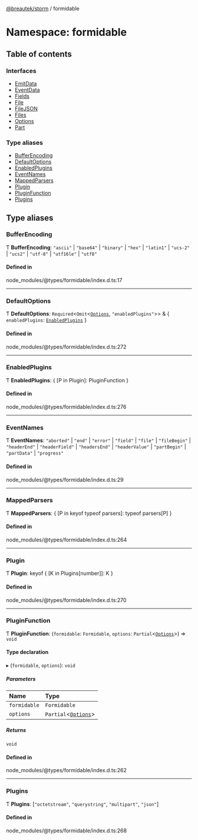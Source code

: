 [@breautek/storm](../README.md) / formidable

# Namespace: formidable

## Table of contents

### Interfaces

- [EmitData](../interfaces/formidable.EmitData.md)
- [EventData](../interfaces/formidable.EventData.md)
- [Fields](../interfaces/formidable.Fields.md)
- [File](../interfaces/formidable.File.md)
- [FileJSON](../interfaces/formidable.FileJSON.md)
- [Files](../interfaces/formidable.Files.md)
- [Options](../interfaces/formidable.Options.md)
- [Part](../interfaces/formidable.Part.md)

### Type aliases

- [BufferEncoding](formidable.md#bufferencoding)
- [DefaultOptions](formidable.md#defaultoptions)
- [EnabledPlugins](formidable.md#enabledplugins)
- [EventNames](formidable.md#eventnames)
- [MappedParsers](formidable.md#mappedparsers)
- [Plugin](formidable.md#plugin)
- [PluginFunction](formidable.md#pluginfunction)
- [Plugins](formidable.md#plugins)

## Type aliases

### BufferEncoding

Ƭ **BufferEncoding**: ``"ascii"`` \| ``"base64"`` \| ``"binary"`` \| ``"hex"`` \| ``"latin1"`` \| ``"ucs-2"`` \| ``"ucs2"`` \| ``"utf-8"`` \| ``"utf16le"`` \| ``"utf8"``

#### Defined in

node_modules/@types/formidable/index.d.ts:17

___

### DefaultOptions

Ƭ **DefaultOptions**: `Required`<`Omit`<[`Options`](../interfaces/formidable.Options.md), ``"enabledPlugins"``\>\> & { `enabledPlugins`: [`EnabledPlugins`](formidable.md#enabledplugins)  }

#### Defined in

node_modules/@types/formidable/index.d.ts:272

___

### EnabledPlugins

Ƭ **EnabledPlugins**: { [P in Plugin]: PluginFunction }

#### Defined in

node_modules/@types/formidable/index.d.ts:276

___

### EventNames

Ƭ **EventNames**: ``"aborted"`` \| ``"end"`` \| ``"error"`` \| ``"field"`` \| ``"file"`` \| ``"fileBegin"`` \| ``"headerEnd"`` \| ``"headerField"`` \| ``"headersEnd"`` \| ``"headerValue"`` \| ``"partBegin"`` \| ``"partData"`` \| ``"progress"``

#### Defined in

node_modules/@types/formidable/index.d.ts:29

___

### MappedParsers

Ƭ **MappedParsers**: { [P in keyof typeof parsers]: typeof parsers[P] }

#### Defined in

node_modules/@types/formidable/index.d.ts:264

___

### Plugin

Ƭ **Plugin**: keyof { [K in Plugins[number]]: K }

#### Defined in

node_modules/@types/formidable/index.d.ts:270

___

### PluginFunction

Ƭ **PluginFunction**: (`formidable`: `Formidable`, `options`: `Partial`<[`Options`](../interfaces/formidable.Options.md)\>) => `void`

#### Type declaration

▸ (`formidable`, `options`): `void`

##### Parameters

| Name | Type |
| :------ | :------ |
| `formidable` | `Formidable` |
| `options` | `Partial`<[`Options`](../interfaces/formidable.Options.md)\> |

##### Returns

`void`

#### Defined in

node_modules/@types/formidable/index.d.ts:262

___

### Plugins

Ƭ **Plugins**: [``"octetstream"``, ``"querystring"``, ``"multipart"``, ``"json"``]

#### Defined in

node_modules/@types/formidable/index.d.ts:268
